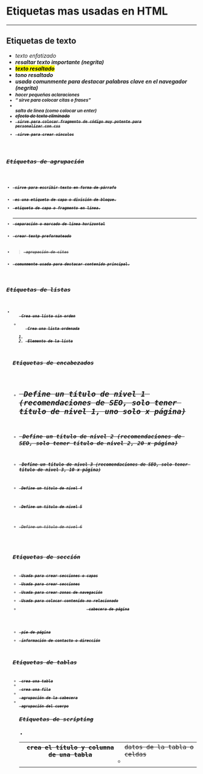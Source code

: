 # Etiquetas mas usadas en HTML
---

## Etiquetas de texto

- <em> texto enfatizado
- <strong> resaltar texto importante (negrita)
- <mark> texto resaltado
- <i> tono resaltado
- <b> usada comunmente para destacar palabras clave en el navegador  (negrita)
- <small> hacer pequeñas aclaraciones
- <q> sirve para colocar citas o frases
- <br> salto de linea (como colocar un enter)
- <s> efecto de texto eliminado
- <code> sirve para colocar fragmento de código muy potente para personalizar con css
- <a> sirve para crear vínculos

## Etiquetas de agrupación

- <p> sirve para escribir texto en forma de párrafo
- <div> es una etiqueta de capa o división de bloque.
- <span> etiqueta de capa o fragmento en línea.
- <hr> separación o marcado de linea horizontal
- <pre> crear textp preformateado
- <blockquote> agrupación de citas
- <main> comunmente usada para destacar contenido principal.

## Etiquetas de listas

- <ul> Crea una lista sin orden
- <ol> Crea una lista ordenada
- <li> Elemento de la lista

## Etiquetas de encabezados

- <h1> Define un título de nivel 1 (recomendaciones de SEO, solo tener título de nivel 1, uno solo x página)
- <h2> Define un título de nivel 2 (recomendaciones de SEO, solo tener título de nivel 2, 20 x página)
- <h3> Define un título de nivel 3 (recomendaciones de SEO, solo tener título de nivel 3, 10 x página)
- <h4> Define un título de nivel 4
- <h5> Define un título de nivel 5
- <h6> Define un título de nivel 6

## Etiquetas de sección

- <div> Usada para crear secciones o capas
- <section> Usada para crear secciones
- <nav> Usada para crear zonas de navegación
- <aside> Usada para colocar contenido no relacionado
- <header> cabecera de página
- <footer> pie de página
- <address> información de contacto o dirección

## Etiquetas de tablas

- <table> crea una tabla
- <tr> crea una fila
- <th> crea el título y columna de una tabla
- <td> datos de la tabla o celdas
- <thead> agrupación de la cabecera
- <tbody> agrupación del cuerpo

## Etiquetas de scripting

- <script> usada para cargar archivos js
- <link> usada para cargar archivos css

## Etiquetas multimedia

- <iframe> para crear marcos flotantes
- <img> para insertar imágenes
- <video> para insertar videos
- <audio> para insertar audio
- <canvas> inserta un lienzo de dibujo 2D

## Etiquetas de metadatos

- <meta> Etiqueta usada para insertar metadatos
- <title> Etiqueta usada para insertar el título de la página html

## Etiquetas de formulario

- <form>
- <input>
- <textarea>
- <select>
- <option>
- <button>
- <fieldset>
- <legend>
- <label>
- <datalist>

## Otras etiquetas

- <head> LLeva el contenido técnico de la página html que le vamos a pasar al navegador
- <body> Lleva la estructura del cuerpo del sitio web, este contenido será visible en el navegador
- <footer> Lleva la estructura del pie del sitio web, este contenido será visible en el navegador
- <style> Usada para insertar contenido CSS dentrl del HTML